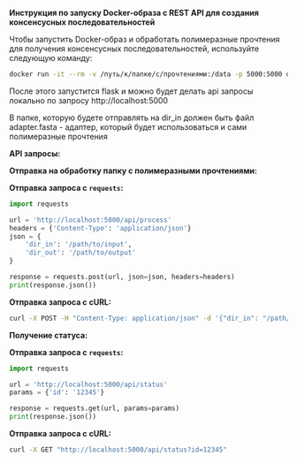 **Инструкция по запуску Docker-образа с REST API для создания консенсусных последовательностей**

Чтобы запустить Docker-образ и обработать полимеразные прочтения для получения консенсусных последовательностей, используйте следующую команду:

```bash
docker run -it --rm -v /путь/к/папке/с/прочтениями:/data -p 5000:5000 divolin/cons_for_oms_app:flask_latest 

```

После этого запустится flask и можно будет делать api запросы локально по запросу http://localhost:5000

В папке, которую будете отправлять на dir_in должен быть файл adapter.fasta - адаптер, который будет использоваться и сами полимеразные прочтения





**API запросы:**


**Отправка на обработку папку с полимеразными прочтениями:**



**Отправка запроса с `requests`:**

```python
import requests

url = 'http://localhost:5000/api/process'
headers = {'Content-Type': 'application/json'}
json = {
    'dir_in': '/path/to/input',
    'dir_out': '/path/to/output'
}

response = requests.post(url, json=json, headers=headers)
print(response.json())
```

**Отправка запроса с cURL:**

```bash
curl -X POST -H "Content-Type: application/json" -d '{"dir_in": "/path/to/input", "dir_out": "/path/to/output"}' "http://localhost:5000/api/process"
```

**Получение статуса:**



**Отправка запроса с `requests`:**

```python
import requests

url = 'http://localhost:5000/api/status'
params = {'id': '12345'}

response = requests.get(url, params=params)
print(response.json())
```

**Отправка запроса с cURL:**

```bash
curl -X GET "http://localhost:5000/api/status?id=12345"
```







